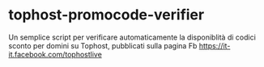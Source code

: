 tophost-promocode-verifier
==========================

Un semplice script per verificare automaticamente la disponiblità di codici sconto per domini su Tophost, pubblicati sulla pagina Fb https://it-it.facebook.com/tophostlive
